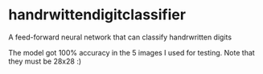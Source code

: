# handrwittendigitclassifier
A feed-forward neural network that can classify handrwritten digits

The model got 100% accuracy in the 5 images I used for testing. Note that they must be 28x28 :)
